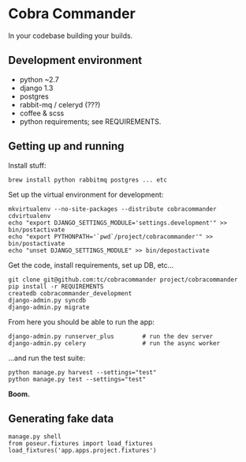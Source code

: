 # Cobra Commander

In your codebase building your builds.

## Development environment

- python ~2.7
- django 1.3
- postgres
- rabbit-mq / celeryd (???)
- coffee & scss
- python requirements; see REQUIREMENTS.


## Getting up and running

Install stuff:

    brew install python rabbitmq postgres ... etc


Set up the virtual environment for development:

    mkvirtualenv --no-site-packages --distribute cobracommander
    cdvirtualenv
    echo "export DJANGO_SETTINGS_MODULE='settings.development'" >> bin/postactivate
    echo "export PYTHONPATH='`pwd`/project/cobracommander'" >> bin/postactivate
    echo "unset DJANGO_SETTINGS_MODULE" >> bin/depostactivate


Get the code, install requirements, set up DB, etc...

    git clone git@github.com:tc/cobracommander project/cobracommander
    pip install -r REQUIREMENTS
    createdb cobracommander_development
    django-admin.py syncdb
    django-admin.py migrate


From here you should be able to run the app:

    django-admin.py runserver_plus        # run the dev server
    django-admin.py celery                # run the async worker

...and run the test suite:

    python manage.py harvest --settings="test"
    python manage.py test --settings="test"

__Boom.__

## Generating fake data

    manage.py shell
    from poseur.fixtures import load_fixtures
    load_fixtures('app.apps.project.fixtures')